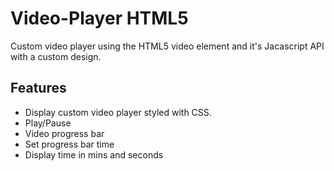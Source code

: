 # Video-Player HTML5
 Custom video player using the HTML5 video element and it's Jacascript API with a custom design.
 

## Features

- Display custom video player styled with CSS.
- Play/Pause
- Video progress bar
- Set progress bar time
- Display time in mins and seconds


